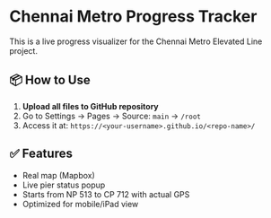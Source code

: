 
# Chennai Metro Progress Tracker

This is a live progress visualizer for the Chennai Metro Elevated Line project.

## 📦 How to Use

1. **Upload all files to GitHub repository**
2. Go to Settings → Pages → Source: `main` → `/root`
3. Access it at: `https://<your-username>.github.io/<repo-name>/`

## ✅ Features
- Real map (Mapbox)
- Live pier status popup
- Starts from NP 513 to CP 712 with actual GPS
- Optimized for mobile/iPad view
